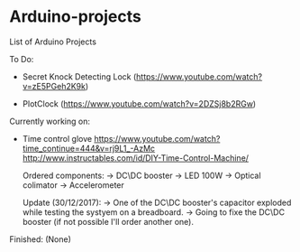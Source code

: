 # Arduino-projects

List of Arduino Projects

To Do:

  - Secret Knock Detecting Lock (https://www.youtube.com/watch?v=zE5PGeh2K9k)
  
  - PlotClock (https://www.youtube.com/watch?v=2DZSj8b2RGw)
  

  
Currently working on:
  
  - Time control glove
      https://www.youtube.com/watch?time_continue=444&v=rj9L1_-AzMc
      http://www.instructables.com/id/DIY-Time-Control-Machine/
      
      Ordered components:
        -> DC\DC booster
        -> LED 100W
        -> Optical colimator
        -> Accelerometer
        
      Update (30/12/2017):
        -> One of the DC\DC booster's capacitor exploded while testing the systyem on a breadboard.
        -> Going to fixe the DC\DC booster (if not possible I'll order another one).

Finished:
 (None)

